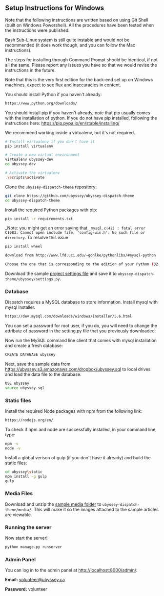 ## Setup Instructions for Windows

Note that the following instructions are written based on using Git Shell (built on Windows Powershell). All the procedures have been tested when the instructions were published. 

Bash Sub-Linux system is still quite instable and would not be recommended (it does work though, and you can follow the Mac instructions).

The steps for installing through Command Prompt should be identical, if not all the same. Please report any issues you have so that we would revise the instructions in the future.

Note that this is the very first edition for the back-end set up on Windows machines, expect to see flux and inaccuracies in content.

You should install Python if you haven't already:
```bash
https://www.python.org/downloads/
```

You should install pip if you haven't already, note that pip usually comes with the installation of python. If you do not have pip installed, following the instructions here: https://pip.pypa.io/en/stable/installing/


We recommend working inside a virtualenv, but it's not required.

```bash
# Install virtualenv if you don't have it
pip install virtualenv

# Create a new virtual environment
virtualenv ubyssey-dev
cd ubyssey-dev

# Activate the virtualenv
.\Scripts\activate
```


Clone the `ubyssey-dispatch-theme` repository:

```bash
git clone https://github.com/ubyssey/ubyssey-dispatch-theme
cd ubyssey-dispatch-theme
```

Install the required Python packages with pip:

```bash
pip install -r requirements.txt
```

_Note: you might get an error saying that `_mysql.c(42) : fatal error C1083: Cannot open include file: 'config-win.h': No such file or directory`. To resolve this issue

```bash
pip install wheel

download from http://www.lfd.uci.edu/~gohlke/pythonlibs/#mysql-python

Choose the one that is corresponding to the edition of your Python (32-bit or 64-bit). Occacionally, things get complicated if you install 32-bit python on 64-bit system, if that's the case, you could try both of them.
```

Download the sample [project settings file](https://ubyssey.s3.amazonaws.com/dropbox/settings.py) and save it to `ubyssey-dispatch-theme/ubyssey/settings.py`.

### Database

Dispatch requires a MySQL database to store information. Install mysql with mysql Installer.

```bash
https://dev.mysql.com/downloads/windows/installer/5.6.html
```

You can set a password for root user, if you do, you will need to change the attribute of password in the setting.py file that you previously downloaded.

Now run the MySQL command line client that comes with mysql installation and create a fresh database:

```bash
CREATE DATABASE ubyssey
```

Next, save the sample data from https://ubyssey.s3.amazonaws.com/dropbox/ubyssey.sql to local drives
and load the data file to the database.

```bash
USE ubyssey
source ubyssey.sql
```

### Static files

Install the required Node packages with npm from the following link:

```bash
https://nodejs.org/en/
```

To check if npm and node are successfully installed, in your command line, type:

```bash
npm -v
node -v
```

Install a global verison of gulp (if you don't have it already) and build the static files:

```bash
cd ubyssey\static
npm install -g gulp
gulp
```

### Media Files

Download and unzip the [sample media folder](https://ubyssey.s3.amazonaws.com/dropbox/media.zip) to `ubyssey-dispatch-theme/media/`. This will make it so the images attached to the sample articles are viewable.

### Running the server

Now start the server!

```bash
python manage.py runserver
```

### Admin Panel

You can log in to the admin panel at [http://localhost:8000/admin/](http://localhost:8000/admin/):

__Email:__ volunteer@ubyssey.ca

__Password:__ volunteer

